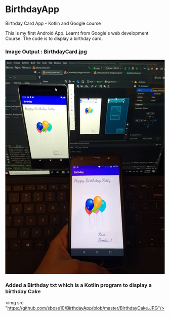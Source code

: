 # BirthdayApp
Birthday Card App - Kotlin and Google course

This is my first Android App. Learnt from Google's web development Course.
The code is to display a birthday card. 


### Image Output : BirthdayCard.jpg
<img src="https://github.com/sbose10/BirthdayApp/blob/master/BirthdayCard.JPG"/>


### Added a Birthday txt which is a Kotlin program to display a birthday Cake
<img src "https://github.com/sbose10/BirthdayApp/blob/master/BirthdayCake.JPG"/>
